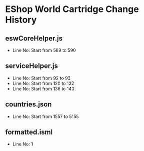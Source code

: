 # EShop World Cartridge Change History

## eswCoreHelper.js
- Line No: Start from 589 to 590

## serviceHelper.js
- Line No: Start from 92 to 93
- Line No: Start from 120 to 122
- Line No: Start from 136 to 140

## countries.json
- Line No: Start from 1557 to 5155

## formatted.isml
- Line No: 1